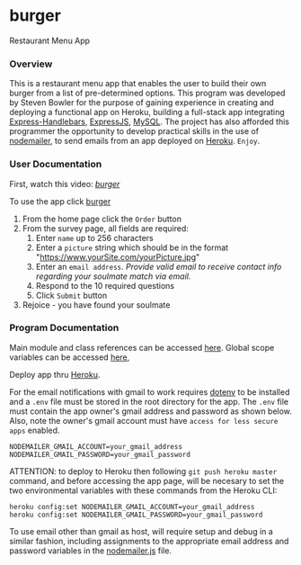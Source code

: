 # burger
Restaurant Menu App

### Overview
This is a restaurant menu app that enables the user to build their own burger from a list of pre-determined options.   This program was developed by Steven Bowler for the purpose of gaining experience in creating and deploying a functional app on Heroku, building a full-stack app integrating [Express-Handlebars](https://www.npmjs.com/package/express-handlebars), [ExpressJS](https://www.npmjs.com/package/express), [MySQL](https://www.npmjs.com/package/mysql).  The project has also afforded this programmer the opportunity to develop practical skills in the use of [nodemailer](https://www.npmjs.com/package/nodemailer), to send emails from an app deployed on [Heroku](https://www.heroku.com).  `Enjoy`.


### User Documentation

First, watch this video: _*[burger](https://drive.google.com/file/d/1Kyg4pH1CS2qgeg0UL-o6Z4PXpzuNhe-v/view)*_

To use the app click [burger](https://intense-ravine-38720.herokuapp.com/)
1. From the home page click the `Order` button
2. From the survey page, all fields are required:
    1. Enter `name` up to 256 characters
    2. Enter a `picture` string which should be in the format "https://www.yourSite.com/yourPicture.jpg"
    3. Enter an `email address`. *Provide valid email to receive contact info regarding your soulmate match via email.*
    4. Respond to the 10 required questions
    5. Click `Submit` button
3. Rejoice - you have found your soulmate


### Program Documentation
Main module and class references can be accessed [here](https://stevenbowler.github.io/burger/docs/index.html).  Global scope variables can be accessed [here](https://stevenbowler.github.io/burger/docs/global.html), 


Deploy app thru [Heroku](https://www.heroku.com).

For the email notifications with gmail to work requires [dotenv](https://www.npmjs.com/package/dotenv) to be installed and a `.env` file must be stored in the root directory for the app.  The `.env` file must contain the app owner's gmail address and password as shown below.  Also, note the owner's gmail account must have `access for less secure apps` enabled.
````
NODEMAILER_GMAIL_ACCOUNT=your_gmail_address
NODEMAILER_GMAIL_PASSWORD=your_gmail_password
````

ATTENTION: to deploy to Heroku then following `git push heroku master` command, and before accessing the app page, will be necesary to set the two environmental variables with these commands from the Heroku CLI:
````
heroku config:set NODEMAILER_GMAIL_ACCOUNT=your_gmail_address
heroku config:set NODEMAILER_GMAIL_PASSWORD=your_gmail_password
````
To use email other than gmail as host, will require setup and debug in a similar fashion, including assignments to the appropriate email address and password variables in the [nodemailer.js](https://stevenbowler.github.io/burger/docs/utilities_nodemailer.js.html) file.